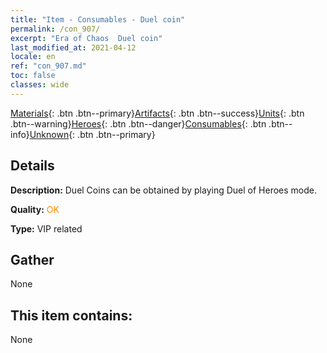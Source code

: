 ```yaml
---
title: "Item - Consumables - Duel coin"
permalink: /con_907/
excerpt: "Era of Chaos  Duel coin"
last_modified_at: 2021-04-12
locale: en
ref: "con_907.md"
toc: false
classes: wide
---
```

 [Materials](/Items/){: .btn .btn--primary}[Artifacts](/Items/Artifacts/){: .btn .btn--success}[Units](/Items/Units/){: .btn .btn--warning}[Heroes](/Items/Heroes/){: .btn .btn--danger}[Consumables](/Items/Consumables/){: .btn .btn--info}[Unknown](/Items/Unknown/){: .btn .btn--primary}

## Details
 **Description:** Duel Coins can be obtained by playing Duel of Heroes mode.

 **Quality:** <span style="color: #FF8C00">OK</span>

 **Type:** VIP related

## Gather

  None

## This item contains:

  None

